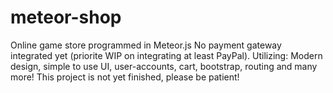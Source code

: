 # meteor-shop
Online game store programmed in Meteor.js
No payment gateway integrated yet (priorite WIP on integrating at least PayPal).
Utilizing:
Modern design, simple to use UI, user-accounts, cart, bootstrap, routing and many more!
This project is not yet finished, please be patient!
